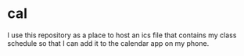 # cal
I use this repository as a place to host an ics file that contains my class schedule so that I can add it to the calendar app on my phone.
